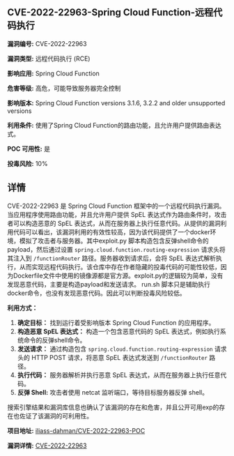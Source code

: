 ## CVE-2022-22963-Spring Cloud Function-远程代码执行

**漏洞编号:** CVE-2022-22963

**漏洞类型:** 远程代码执行 (RCE)

**影响应用:** Spring Cloud Function

**危害等级:** 高危，可能导致服务器完全控制

**影响版本:** Spring Cloud Function versions 3.1.6, 3.2.2 and older unsupported versions

**利用条件:** 使用了Spring Cloud Function的路由功能，且允许用户提供路由表达式。

**POC 可用性:** 是

**投毒风险:** 10%

## 详情

CVE-2022-22963 是 Spring Cloud Function 框架中的一个远程代码执行漏洞。当应用程序使用路由功能，并且允许用户提供 SpEL 表达式作为路由条件时，攻击者可以构造恶意的 SpEL 表达式，从而在服务器上执行任意代码。从提供的漏洞利用代码可以看出，该漏洞利用的有效性较高，因为该代码提供了一个docker环境，模拟了攻击者与服务器。其中exploit.py 脚本构造包含反弹shell命令的payload，然后通过设置 `spring.cloud.function.routing-expression` 请求头将其注入到 `/functionRouter` 路径。服务器收到请求后，会将 SpEL 表达式解析执行，从而实现远程代码执行。该仓库中存在作者隐藏的投毒代码的可能性较低，因为Dockerfile文件中使用的镜像源都是官方源。exploit.py的逻辑较为简单，没有发现恶意代码，主要是构造payload和发送请求。 run.sh 脚本只是辅助执行docker命令，也没有发现恶意代码。因此可以判断投毒风险较低。

**利用方式：**

1.  **确定目标：** 找到运行着受影响版本 Spring Cloud Function 的应用程序。
2.  **构造恶意 SpEL 表达式：** 构造一个包含恶意代码的 SpEL 表达式，例如执行系统命令的反弹shell命令。
3.  **发送请求：**  通过构造包含 `spring.cloud.function.routing-expression` 请求头的 HTTP POST 请求，将恶意 SpEL 表达式发送到 `/functionRouter` 路径。
4.  **执行代码：**  服务器解析并执行恶意 SpEL 表达式，从而在服务器上执行任意代码。
5.  **反弹 Shell:** 攻击者使用 netcat 监听端口，等待目标服务器反弹 shell。

搜索引擎结果和漏洞库信息也确认了该漏洞的存在和危害，并且公开可用exp的存在也佐证了该漏洞的可利用性。

**项目地址:** [iliass-dahman/CVE-2022-22963-POC](https://github.com/iliass-dahman/CVE-2022-22963-POC)

**漏洞详情:** [CVE-2022-22963](https://nvd.nist.gov/vuln/detail/CVE-2022-22963)